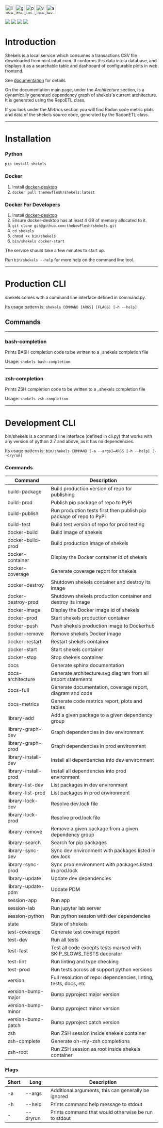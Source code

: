 <p>
    <a href="https://www.linkedin.com/in/alexandergbraun" rel="nofollow noreferrer">
        <img src="https://www.gomezaparicio.com/wp-content/uploads/2012/03/linkedin-logo-1-150x150.png"
             alt="linkedin" width="30px" height="30px"
        >
    </a>
    <a href="https://github.com/theNewFlesh" rel="nofollow noreferrer">
        <img src="https://tadeuzagallo.com/GithubPulse/assets/img/app-icon-github.png"
             alt="github" width="30px" height="30px"
        >
    </a>
    <a href="https://pypi.org/user/the-new-flesh" rel="nofollow noreferrer">
        <img src="https://cdn.iconscout.com/icon/free/png-256/python-2-226051.png"
             alt="pypi" width="30px" height="30px"
        >
    </a>
    <a href="http://vimeo.com/user3965452" rel="nofollow noreferrer">
        <img src="https://cdn.iconscout.com/icon/free/png-512/movie-52-151107.png?f=avif&w=512"
             alt="vimeo" width="30px" height="30px"
        >
    </a>
    <a href="http://www.alexgbraun.com" rel="nofollow noreferrer">
        <img src="https://i.ibb.co/fvyMkpM/logo.png"
             alt="alexgbraun" width="30px" height="30px"
        >
    </a>
</p>

<!-- <img id="logo" src="resources/logo.png" style="max-width: 717px"> -->

[![](https://img.shields.io/badge/License-MIT-F77E70?style=for-the-badge)](https://github.com/theNewFlesh/shekels/blob/master/LICENSE)
[![](https://img.shields.io/pypi/pyversions/shekels?style=for-the-badge&label=Python&color=A0D17B&logo=python&logoColor=A0D17B)](https://github.com/theNewFlesh/shekels/blob/master/docker/config/pyproject.toml)
[![](https://img.shields.io/pypi/v/shekels?style=for-the-badge&label=PyPI&color=5F95DE&logo=pypi&logoColor=5F95DE)](https://pypi.org/project/shekels/)
[![](https://img.shields.io/pypi/dm/shekels?style=for-the-badge&label=Downloads&color=5F95DE)](https://pepy.tech/project/shekels)

# Introduction
Shekels is a local service which consumes a transactions CSV file downloaded
from mint.intuit.com. It conforms this data into a database, and displays it as
a searchable table and dashboard of configurable plots in web frontend.

See [documentation](https://thenewflesh.github.io/shekels/) for details.

On the documentation main page, under the *Architecture* section, is a
dynamically generated dependency graph of shekels's current architecture.
It is generated using the RepoETL class.

If you look under the *Metrics* section you will find Radon code metric plots
and data of the shekels source code, generated by the RadonETL class.

---

# Installation
### Python
`pip install shekels`

### Docker
1. Install [docker-desktop](https://docs.docker.com/desktop/)
2. `docker pull thenewflesh/shekels:latest`

### Docker For Developers
1. Install [docker-desktop](https://docs.docker.com/desktop/)
2. Ensure docker-desktop has at least 4 GB of memory allocated to it.
3. `git clone git@github.com:theNewFlesh/shekels.git`
4. `cd shekels`
6. `chmod +x bin/shekels`
7. `bin/shekels docker-start`

The service should take a few minutes to start up.

Run `bin/shekels --help` for more help on the command line tool.

---

# Production CLI

shekels comes with a command line interface defined in command.py.

Its usage pattern is: `shekels COMMAND [ARGS] [FLAGS] [-h --help]`

## Commands

---

### bash-completion
Prints BASH completion code to be written to a _shekels completion file

Usage: `shekels bash-completion`

---

### zsh-completion
Prints ZSH completion code to be written to a _shekels completion file

Usage: `shekels zsh-completion`

---

# Development CLI
bin/shekels is a command line interface (defined in cli.py) that works with
any version of python 2.7 and above, as it has no dependencies.

Its usage pattern is: `bin/shekels COMMAND [-a --args]=ARGS [-h --help] [--dryrun]`

### Commands

| Command              | Description                                                         |
| -------------------- | ------------------------------------------------------------------- |
| build-package        | Build production version of repo for publishing                     |
| build-prod           | Publish pip package of repo to PyPi                                 |
| build-publish        | Run production tests first then publish pip package of repo to PyPi |
| build-test           | Build test version of repo for prod testing                         |
| docker-build         | Build image of shekels                                              |
| docker-build-prod    | Build production image of shekels                                   |
| docker-container     | Display the Docker container id of shekels                          |
| docker-coverage      | Generate coverage report for shekels                                |
| docker-destroy       | Shutdown shekels container and destroy its image                    |
| docker-destroy-prod  | Shutdown shekels production container and destroy its image         |
| docker-image         | Display the Docker image id of shekels                              |
| docker-prod          | Start shekels production container                                  |
| docker-push          | Push shekels production image to Dockerhub                          |
| docker-remove        | Remove shekels Docker image                                         |
| docker-restart       | Restart shekels container                                           |
| docker-start         | Start shekels container                                             |
| docker-stop          | Stop shekels container                                              |
| docs                 | Generate sphinx documentation                                       |
| docs-architecture    | Generate architecture.svg diagram from all import statements        |
| docs-full            | Generate documentation, coverage report, diagram and code           |
| docs-metrics         | Generate code metrics report, plots and tables                      |
| library-add          | Add a given package to a given dependency group                     |
| library-graph-dev    | Graph dependencies in dev environment                               |
| library-graph-prod   | Graph dependencies in prod environment                              |
| library-install-dev  | Install all dependencies into dev environment                       |
| library-install-prod | Install all dependencies into prod environment                      |
| library-list-dev     | List packages in dev environment                                    |
| library-list-prod    | List packages in prod environment                                   |
| library-lock-dev     | Resolve dev.lock file                                               |
| library-lock-prod    | Resolve prod.lock file                                              |
| library-remove       | Remove a given package from a given dependency group                |
| library-search       | Search for pip packages                                             |
| library-sync-dev     | Sync dev environment with packages listed in dev.lock               |
| library-sync-prod    | Sync prod environment with packages listed in prod.lock             |
| library-update       | Update dev dependencies                                             |
| library-update-pdm   | Update PDM                                                          |
| session-app          | Run app                                                             |
| session-lab          | Run jupyter lab server                                              |
| session-python       | Run python session with dev dependencies                            |
| state                | State of shekels                                                    |
| test-coverage        | Generate test coverage report                                       |
| test-dev             | Run all tests                                                       |
| test-fast            | Test all code excepts tests marked with SKIP_SLOWS_TESTS decorator  |
| test-lint            | Run linting and type checking                                       |
| test-prod            | Run tests across all support python versions                        |
| version              | Full resolution of repo: dependencies, linting, tests, docs, etc    |
| version-bump-major   | Bump pyproject major version                                        |
| version-bump-minor   | Bump pyproject minor version                                        |
| version-bump-patch   | Bump pyproject patch version                                        |
| zsh                  | Run ZSH session inside shekels container                            |
| zsh-complete         | Generate oh-my-zsh completions                                      |
| zsh-root             | Run ZSH session as root inside shekels container                    |

### Flags

| Short | Long      | Description                                          |
| ----- | --------- | ---------------------------------------------------- |
| -a    | --args    | Additional arguments, this can generally be ignored  |
| -h    | --help    | Prints command help message to stdout                |
| -     | --dryrun  | Prints command that would otherwise be run to stdout |
